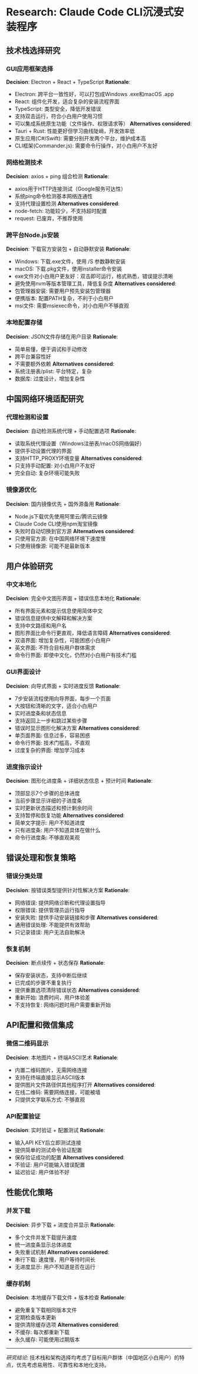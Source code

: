 # Research: Claude Code CLI沉浸式安装程序

## 技术栈选择研究

### GUI应用框架选择
**Decision**: Electron + React + TypeScript
**Rationale**:
- Electron: 跨平台一致性好，可以打包成Windows .exe和macOS .app
- React: 组件化开发，适合复杂的安装流程界面
- TypeScript: 类型安全，降低开发错误
- 支持双击运行，符合小白用户使用习惯
- 可以集成系统原生功能（文件操作、权限请求等）
**Alternatives considered**:
- Tauri + Rust: 性能更好但学习曲线陡峭，开发效率低
- 原生应用(C#/Swift): 需要分别开发两个平台，维护成本高
- CLI框架(Commander.js): 需要命令行操作，对小白用户不友好

### 网络检测技术
**Decision**: axios + ping 组合检测
**Rationale**:
- axios用于HTTP连接测试（Google服务可达性）
- 系统ping命令检测基本网络连通性
- 支持代理设置检测
**Alternatives considered**:
- node-fetch: 功能较少，不支持超时配置
- request: 已废弃，不推荐使用

### 跨平台Node.js安装
**Decision**: 下载官方安装包 + 自动静默安装
**Rationale**:
- Windows: 下载.exe文件，使用 /S 参数静默安装
- macOS: 下载.pkg文件，使用installer命令安装
- exe文件对小白用户更友好：双击即可运行，格式熟悉，错误提示清晰
- 避免使用nvm等版本管理工具，降低复杂度
**Alternatives considered**:
- 包管理器安装: 需要用户预先安装包管理器
- 便携版本: 配置PATH复杂，不利于小白用户
- msi文件: 需要msiexec命令，对小白用户不够直观

### 本地配置存储
**Decision**: JSON文件存储在用户目录
**Rationale**:
- 简单易懂，便于调试和手动修改
- 跨平台兼容性好
- 不需要额外依赖
**Alternatives considered**:
- 系统注册表/plist: 平台特定，复杂
- 数据库: 过度设计，增加复杂性

## 中国网络环境适配研究

### 代理检测和设置
**Decision**: 自动检测系统代理 + 手动配置选项
**Rationale**:
- 读取系统代理设置（Windows注册表/macOS网络偏好）
- 提供手动设置代理的界面
- 支持HTTP_PROXY环境变量
**Alternatives considered**:
- 只支持手动配置: 对小白用户不友好
- 完全自动: 复杂环境可能失败

### 镜像源优化
**Decision**: 国内镜像优先 + 国外源备用
**Rationale**:
- Node.js下载优先使用阿里云/腾讯云镜像
- Claude Code CLI使用npm淘宝镜像
- 失败时自动切换到官方源
**Alternatives considered**:
- 只使用官方源: 在中国网络环境下速度慢
- 只使用镜像源: 可能不是最新版本

## 用户体验研究

### 中文本地化
**Decision**: 完全中文图形界面 + 错误信息本地化
**Rationale**:
- 所有界面元素和提示信息使用简体中文
- 错误信息提供中文解释和解决方案
- 支持中文路径和用户名
- 图形界面比命令行更直观，降低语言障碍
**Alternatives considered**:
- 双语界面: 增加复杂性，可能困惑小白用户
- 英文界面: 不符合目标用户群体需求
- 命令行界面: 即使中文化，仍然对小白用户有技术门槛

### GUI界面设计
**Decision**: 向导式界面 + 实时进度反馈
**Rationale**:
- 7步安装流程使用向导界面，每步一个页面
- 大按钮和清晰的文字，适合小白用户
- 实时进度条和状态信息
- 支持返回上一步和跳过某些步骤
- 错误时显示图形化解决方案
**Alternatives considered**:
- 单页面界面: 信息过多，容易困惑
- 命令行界面: 技术门槛高，不直观
- 过度复杂的界面: 增加学习成本

### 进度指示设计
**Decision**: 图形化进度条 + 详细状态信息 + 预计时间
**Rationale**:
- 顶部显示7个步骤的总体进度
- 当前步骤显示详细的子进度条
- 实时更新状态描述和预计剩余时间
- 支持暂停和恢复功能
**Alternatives considered**:
- 简单文字提示: 用户不知道进度
- 只有进度条: 用户不知道具体在做什么
- 命令行进度条: 不够直观美观

## 错误处理和恢复策略

### 错误分类处理
**Decision**: 按错误类型提供针对性解决方案
**Rationale**:
- 网络错误: 提供网络诊断和代理设置指导
- 权限错误: 提供管理员运行指导
- 安装失败: 提供手动安装链接和步骤
**Alternatives considered**:
- 通用错误处理: 不能提供有效帮助
- 只记录错误: 用户无法自助解决

### 恢复机制
**Decision**: 断点续传 + 状态保存
**Rationale**:
- 保存安装状态，支持中断后继续
- 已完成的步骤不重复执行
- 提供重置选项清除错误状态
**Alternatives considered**:
- 重新开始: 浪费时间，用户体验差
- 不支持恢复: 网络问题时用户需要重新开始

## API配置和微信集成

### 微信二维码显示
**Decision**: 本地图片 + 终端ASCII艺术
**Rationale**:
- 内置二维码图片，无需网络连接
- 支持在终端直接显示ASCII版本
- 提供图片文件路径供其他程序打开
**Alternatives considered**:
- 在线二维码: 需要网络连接，可能被墙
- 只提供文字联系方式: 不够直观

### API配置验证
**Decision**: 实时验证 + 配置测试
**Rationale**:
- 输入API KEY后立即测试连接
- 提供简单的测试命令验证配置
- 保存验证成功的配置
**Alternatives considered**:
- 不验证: 用户可能输入错误配置
- 延迟验证: 用户体验不好

## 性能优化策略

### 并发下载
**Decision**: 异步下载 + 进度合并显示
**Rationale**:
- 多个文件并发下载提升速度
- 统一进度条显示总体进度
- 失败重试机制
**Alternatives considered**:
- 串行下载: 速度慢，用户等待时间长
- 无进度显示: 用户不知道是否在运行

### 缓存机制
**Decision**: 本地缓存下载文件 + 版本检查
**Rationale**:
- 避免重复下载相同版本文件
- 定期检查版本更新
- 提供清除缓存选项
**Alternatives considered**:
- 不缓存: 每次都重新下载
- 永久缓存: 可能使用过期版本

---

*研究结论*: 技术栈和架构选择均考虑了目标用户群体（中国地区小白用户）的特点，优先考虑易用性、可靠性和本地化支持。